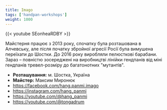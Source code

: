 ```yaml
---
title: Imago
tags: ['handpan-workshops']
weight: 1000
---
```

{{< youtube SEonheaRDBY >}}

Майстерня працює з 2013 року, спочатку була розташована в Алчевську, але після початку збройної агресії Росії була вимушена переїхати до Шостки. До 2016 року виробляли пелюсткові барабани. Зараз – повністю зосереджені на виробництві лінійки гендпанів від міні гендпанів тревел-розміру до багатонотних "мутантів".

- **Розташування:** м. Шостка, Україна
- **Майстер:** Максим Миронюк
- https://facebook.com/hang.panmi.imago
- https://instagram.com/hang_panmi
- https://youtube.com/@hang_panmi
- https://youtube.com/@tongadrum
